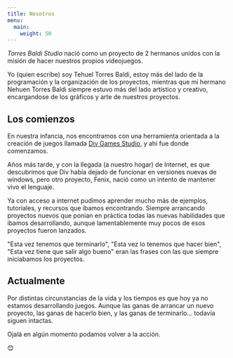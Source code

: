 ```yaml
---
title: Nosotros
menu:
  main:
    weight: 50
---
```


_Torres Baldi Studio_ nació como un proyecto de 2 hermanos unidos con la misión de hacer nuestros propios videojuegos.

Yo (quien escribe) soy Tehuel Torres Baldi, estoy más del lado de la programación y la organización de los proyectos, mientras que mi hermano Nehuen Torres Baldi siempre estuvo más del lado artístico y creativo, encargandose de los gráficos y arte de nuestros proyectos.

## Los comienzos

En nuestra infancia, nos encontramos con una herramienta orientada a la creación de juegos llamada [Div Games Studio](https://es.wikipedia.org/wiki/DIV_Games_Studio), y ahi fue donde comenzamos.

Años más tarde, y con la llegada (a nuestro hogar) de Internet, es que descubrimos que Div había dejado de funcionar en versiones nuevas de windows, pero otro proyecto, Fenix, nació como un intento de mantener vivo el lenguaje.

Ya con acceso a internet pudimos aprender mucho más de ejemplos, tutoriales, y recursos que ibamos encontrando. Siempre arrancando proyectos nuevos que ponian en práctica todas las nuevas habilidades que ibamos desarrollando, aunque lamentablemente muy pocos de esos proyectos fueron lanzados.

"Esta vez tenemos que terminarlo", "Esta vez lo tenemos que hacer bien", "Esta vez tiene que salir algo bueno" eran las frases con las que siempre iniciabamos los proyectos.

## Actualmente

Por distintas circunstancias de la vida y los tiempos es que hoy ya no estamos desarrollando juegos. Aunque las ganas de arrancar un nuevo proyecto, las ganas de hacerlo bien, y las ganas de terminarlo... todavía siguen intactas.

Ojalá en algún momento podamos volver a la acción.

😊
